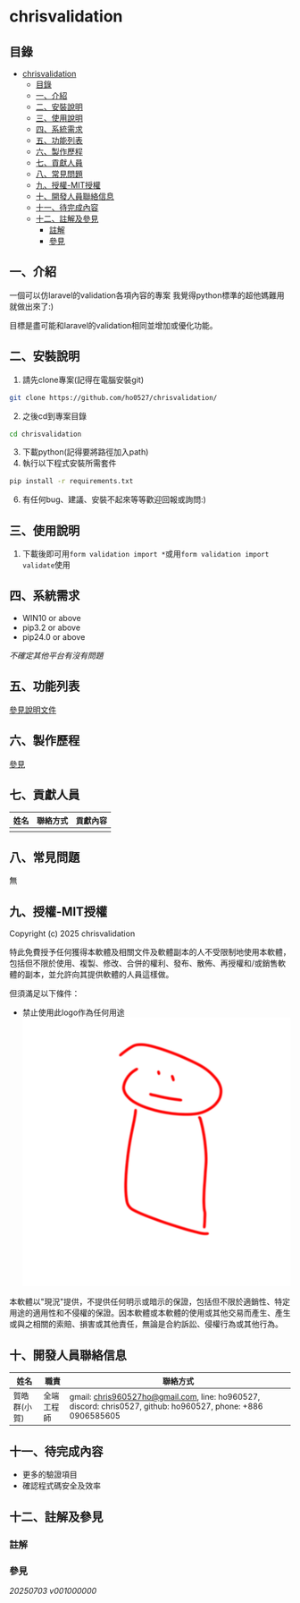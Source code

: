 # chrisvalidation

## 目錄
- [chrisvalidation](#chrisvalidation)
	- [目錄](#目錄)
	- [一、介紹](#一介紹)
	- [二、安裝說明](#二安裝說明)
	- [三、使用說明](#三使用說明)
	- [四、系統需求](#四系統需求)
	- [五、功能列表](#五功能列表)
	- [六、製作歷程](#六製作歷程)
	- [七、貢獻人員](#七貢獻人員)
	- [八、常見問題](#八常見問題)
	- [九、授權-MIT授權](#九授權-mit授權)
	- [十、開發人員聯絡信息](#十開發人員聯絡信息)
	- [十一、待完成內容](#十一待完成內容)
	- [十二、註解及參見](#十二註解及參見)
		- [註解](#註解)
		- [參見](#參見)

<div style="page-break-after: always;"></div>

## 一、介紹
一個可以仿laravel的validation各項內容的專案 我覺得python標準的超他媽難用就做出來了:)

目標是盡可能和laravel的validation相同並增加或優化功能。

<div style="page-break-after: always;"></div>

## 二、安裝說明
1. 請先clone專案(記得在電腦安裝git)
```bash
git clone https://github.com/ho0527/chrisvalidation/
```
2. 之後cd到專案目錄
```cmd
cd chrisvalidation
```
3. 下載python(記得要將路徑加入path)
4. 執行以下程式安裝所需套件
```cmd
pip install -r requirements.txt
```
6.  有任何bug、建議、安裝不起來等等歡迎回報或詢問:)

<div style="page-break-after: always;"></div>

## 三、使用說明
1. 下載後即可用`form validation import *`或用`form validation import validate`使用

<div style="page-break-after: always;"></div>

## 四、系統需求
- WIN10 or above
- pip3.2 or above
- pip24.0 or above

*不確定其他平台有沒有問題*

<div style="page-break-after: always;"></div>

## 五、功能列表
[參見說明文件](introduction.md)

<div style="page-break-after: always;"></div>

## 六、製作歷程
[參見](history.md)

<div style="page-break-after: always;"></div>

## 七、貢獻人員
| 姓名 | 聯絡方式 | 貢獻內容 |
| --- | ---  | --- |
|  |  |  |

<div style="page-break-after: always;"></div>

## 八、常見問題
無

<div style="page-break-after: always;"></div>

## 九、授權-MIT授權
Copyright (c) 2025 chrisvalidation

特此免費授予任何獲得本軟體及相關文件及軟體副本的人不受限制地使用本軟體，包括但不限於使用、複製、修改、合併的權利、發布、散佈、再授權和/或銷售軟體的副本，並允許向其提供軟體的人員這樣做。

但須滿足以下條件：
- 禁止使用此logo作為任何用途
![mainicon](mainicon.png)

本軟體以"現況"提供，不提供任何明示或暗示的保證，包括但不限於適銷性、特定用途的適用性和不侵權的保證。因本軟體或本軟體的使用或其他交易而產生、產生或與之相關的索賠、損害或其他責任，無論是合約訴訟、侵權行為或其他行為。

<div style="page-break-after: always;"></div>

## 十、開發人員聯絡信息
| 姓名 | 職責 | 聯絡方式 |
| --- | --- | --- |
| 賀皓群(小賀) | 全端工程師 |  gmail: chris960527ho@gmail.com, line: ho960527, discord: chris0527, github: ho960527, phone: +886 0906585605 |

<div style="page-break-after: always;"></div>

## 十一、待完成內容
- 更多的驗證項目
- 確認程式碼安全及效率

<div style="page-break-after: always;"></div>

## 十二、註解及參見

### 註解

<div style="page-break-after: always;"></div>

### 參見


*20250703 v001000000*